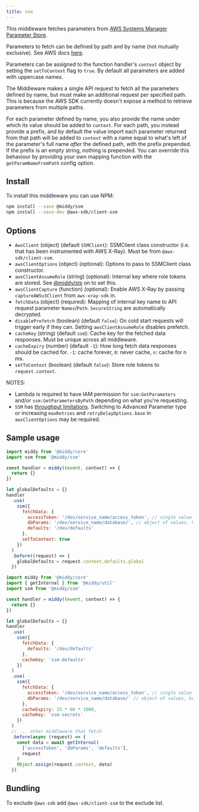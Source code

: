 ```yaml
---
title: ssm
---
```


This middleware fetches parameters from [AWS Systems Manager Parameter Store](https://docs.aws.amazon.com/systems-manager/latest/userguide/systems-manager-paramstore.html).

Parameters to fetch can be defined by path and by name (not mutually exclusive). See AWS docs [here](https://aws.amazon.com/blogs/mt/organize-parameters-by-hierarchy-tags-or-amazon-cloudwatch-events-with-amazon-ec2-systems-manager-parameter-store/).

Parameters can be assigned to the function handler's `context` object by setting the `setToContext` flag to `true`. By default all parameters are added with uppercase names.

The Middleware makes a single API request to fetch all the parameters defined by name, but must make an additional request per specified path. This is because the AWS SDK currently doesn't expose a method to retrieve parameters from multiple paths.

For each parameter defined by name, you also provide the name under which its value should be added to `context`. For each path, you instead provide a prefix, and by default the value import each parameter returned from that path will be added to `context` with a name equal to what's left of the parameter's full name _after_ the defined path, with the prefix prepended. If the prefix is an empty string, nothing is prepended. You can override this behaviour by providing your own mapping function with the `getParamNameFromPath` config option.

## Install

To install this middleware you can use NPM:

```bash npm2yarn
npm install --save @middy/ssm
npm install --save-dev @aws-sdk/client-ssm
```

## Options

- `AwsClient` (object) (default `SSMClient`): SSMClient class constructor (i.e. that has been instrumented with AWS X-Ray). Must be from `@aws-sdk/client-ssm`.
- `awsClientOptions` (object) (optional): Options to pass to SSMClient class constructor.
- `awsClientAssumeRole` (string) (optional): Internal key where role tokens are stored. See [@middy/sts](/docs/middlewares/sts) on to set this.
- `awsClientCapture` (function) (optional): Enable AWS X-Ray by passing `captureAWSv3Client` from `aws-xray-sdk` in.
- `fetchData` (object) (required): Mapping of internal key name to API request parameter `Names`/`Path`. `SecureString` are automatically decrypted.
- `disablePrefetch` (boolean) (default `false`): On cold start requests will trigger early if they can. Setting `awsClientAssumeRole` disables prefetch.
- `cacheKey` (string) (default `ssm`): Cache key for the fetched data responses. Must be unique across all middleware.
- `cacheExpiry` (number) (default `-1`): How long fetch data responses should be cached for. `-1`: cache forever, `0`: never cache, `n`: cache for n ms.
- `setToContext` (boolean) (default `false`): Store role tokens to `request.context`.

NOTES:

- Lambda is required to have IAM permission for `ssm:GetParameters` and/or `ssm:GetParametersByPath` depending on what you're requesting.
- `SSM` has [throughput limitations](https://docs.aws.amazon.com/general/latest/gr/ssm.html). Switching to Advanced Parameter type or increasing `maxRetries` and `retryDelayOptions.base` in `awsClientOptions` may be required.

## Sample usage

```javascript
import middy from '@middy/core'
import ssm from '@middy/ssm'

const handler = middy((event, context) => {
  return {}
})

let globalDefaults = {}
handler
  .use(
    ssm({
      fetchData: {
        accessToken: '/dev/service_name/access_token', // single value
        dbParams: '/dev/service_name/database/', // object of values, key for each path
        defaults: '/dev/defaults'
      },
      setToContext: true
    })
  )
  .before((request) => {
    globalDefaults = request.context.defaults.global
  })
```

```javascript
import middy from '@middy/core'
import { getInternal } from '@middy/util'
import ssm from '@middy/ssm'

const handler = middy((event, context) => {
  return {}
})

let globalDefaults = {}
handler
  .use(
    ssm({
      fetchData: {
        defaults: '/dev/defaults'
      },
      cacheKey: 'ssm-defaults'
    })
  )
  .use(
    ssm({
      fetchData: {
        accessToken: '/dev/service_name/access_token', // single value
        dbParams: '/dev/service_name/database/' // object of values, key for each path
      },
      cacheExpiry: 15 * 60 * 1000,
      cacheKey: 'ssm-secrets'
    })
  )
  // ... other middleware that fetch
  .before(async (request) => {
    const data = await getInternal(
      ['accessToken', 'dbParams', 'defaults'],
      request
    )
    Object.assign(request.context, data)
  })
```

## Bundling

To exclude `@aws-sdk` add `@aws-sdk/client-ssm` to the exclude list.
